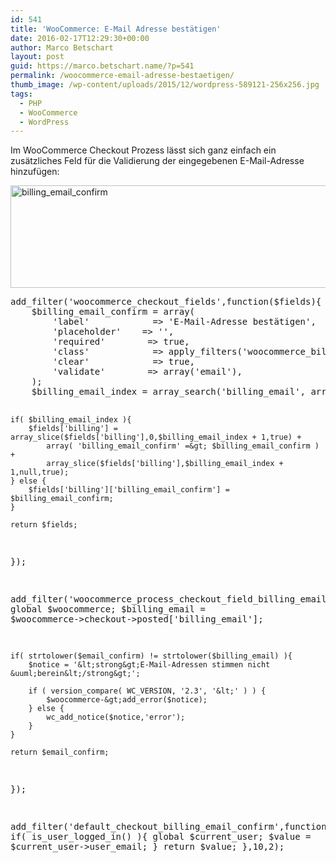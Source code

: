 ```yaml
---
id: 541
title: 'WooCommerce: E-Mail Adresse bestätigen'
date: 2016-02-17T12:29:30+00:00
author: Marco Betschart
layout: post
guid: https://marco.betschart.name/?p=541
permalink: /woocommerce-email-adresse-bestaetigen/
thumb_image: /wp-content/uploads/2015/12/wordpress-589121-256x256.jpg
tags:
  - PHP
  - WooCommerce
  - WordPress
---
```

Im WooCommerce Checkout Prozess lässt sich ganz einfach ein zusätzliches Feld für die Validierung der eingegebenen E-Mail-Adresse hinzufügen:

<a href="http://dev.marco-betschart.local/wp-content/uploads/2016/02/billing_email_confirm.png" rel="attachment wp-att-546"><img class="alignnone size-full wp-image-546" src="http://dev.marco-betschart.local/wp-content/uploads/2016/02/billing_email_confirm.png" alt="billing_email_confirm" width="812" height="164" srcset="http://dev.marco-betschart.local/wp-content/uploads/2016/02/billing_email_confirm.png 812w, http://dev.marco-betschart.local/wp-content/uploads/2016/02/billing_email_confirm-300x61.png 300w, http://dev.marco-betschart.local/wp-content/uploads/2016/02/billing_email_confirm-768x155.png 768w, http://dev.marco-betschart.local/wp-content/uploads/2016/02/billing_email_confirm-192x39.png 192w" sizes="(max-width: 812px) 100vw, 812px" /></a>

<div class="snippetcpt-wrap" id="snippet-540" data-id="540" data-edit="http://dev.marco-betschart.local/wp-admin/post.php?post=540&action=edit" data-copy="/wp-admin/export.php?type=jekyll&#038;snippet=b31d996337&#038;id=540" data-fullscreen="http://dev.marco-betschart.local/code-snippets/checkout-email-confirm/?full-screen=1">
  <pre class="prettyprint linenums lang-php" title="Checkout E-Mail Confirm">add_filter('woocommerce_checkout_fields',function($fields){
    $billing_email_confirm = array(
        'label'            =&gt; 'E-Mail-Adresse best&auml;tigen',
        'placeholder'    =&gt; '',
        'required'        =&gt; true,
        'class'            =&gt; apply_filters('woocommerce_billing_email_confirm_field_class',array('form-row-first')),
        'clear'            =&gt; true,
        'validate'        =&gt; array('email'),
    );
    $billing_email_index = array_search('billing_email', array_keys($fields['billing']));
  
    if( $billing_email_index ){
        $fields['billing'] = array_slice($fields['billing'],0,$billing_email_index + 1,true) +
            array( 'billing_email_confirm' =&gt; $billing_email_confirm ) +
            array_slice($fields['billing'],$billing_email_index + 1,null,true);
    } else {
        $fields['billing']['billing_email_confirm'] = $billing_email_confirm;
    }

    return $fields;
});

add_filter('woocommerce_process_checkout_field_billing_email_confirm',function($email_confirm=''){
    global $woocommerce;
    $billing_email = $woocommerce-&gt;checkout-&gt;posted['billing_email'];

    if( strtolower($email_confirm) != strtolower($billing_email) ){
        $notice = '&lt;strong&gt;E-Mail-Adressen stimmen nicht &uuml;berein&lt;/strong&gt;';

        if ( version_compare( WC_VERSION, '2.3', '&lt;' ) ) {
            $woocommerce-&gt;add_error($notice);
        } else {
            wc_add_notice($notice,'error');
        }
    }

    return $email_confirm;
});

add_filter('default_checkout_billing_email_confirm',function($value=null,$field='billing_email_confirm'){
    if( is_user_logged_in() ){
        global $current_user;
        $value = $current_user-&gt;user_email;
    }
    return $value;
},10,2);</pre>
</div>